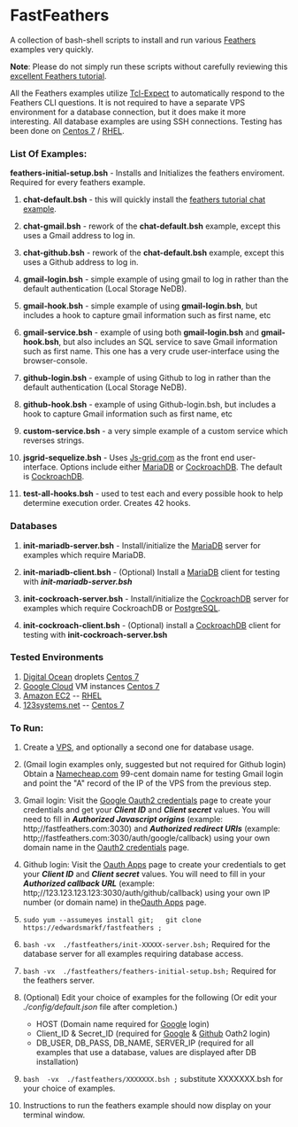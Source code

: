 # FastFeathers

A collection of bash-shell scripts to install and run various [Feathers](https://feathersjs.com/) examples very quickly.

**Note**:  Please do not simply run these scripts without carefully reviewing this [excellent Feathers tutorial](https://docs.feathersjs.com/guides/readme.html).


All the Feathers examples utilize [Tcl-Expect](https://www.tcl.tk/man/expect5.31/expect.1.html) to automatically respond to the Feathers CLI questions.  It is not required to have a separate VPS environment for a database connection, but it does make it more interesting.  All database examples are using SSH connections.  Testing has been done on  [Centos 7](https://www.centos.org/) / [RHEL](https://www.redhat.com/en/technologies/linux-platforms/enterprise-linux).


### List Of Examples:

**feathers-initial-setup.bsh** - Installs and Initializes the feathers enviroment.  Required for every feathers example.

1) **chat-default.bsh** - this will quickly install the [feathers tutorial chat example](https://docs.feathersjs.com/guides/chat/readme.html). 

2) **chat-gmail.bsh** - rework of the **chat-default.bsh** example, except this uses a Gmail address to log in.

3) **chat-github.bsh** - rework of the **chat-default.bsh** example, except this uses a Github address to log in.

4) **gmail-login.bsh** - simple example of using gmail to log in rather than the default authentication (Local Storage NeDB).

5) **gmail-hook.bsh** - simple example of using **gmail-login.bsh**, but includes a hook to capture gmail information such as first name, etc

6) **gmail-service.bsh** - example of using both **gmail-login.bsh** and **gmail-hook.bsh**, but also includes an SQL service to save Gmail information such as first name.  This one has a very crude user-interface using the browser-console.

7) **github-login.bsh** - example of using Github to log in rather than the default authentication (Local Storage NeDB).

8) **github-hook.bsh** - example of using Github-login.bsh, but includes a hook to capture Gmail information such as first name, etc

9) **custom-service.bsh** - a very simple example of a custom service which reverses strings.

10) **jsgrid-sequelize.bsh** - Uses [Js-grid.com](http://js-grid.com/) as the front end user-interface. Options include either [MariaDB](https://mariadb.com/) or [CockroachDB](https://cockroachlabs.com/).  The default is [CockroachDB](https://cockroachlabs.com/).

11) **test-all-hooks.bsh**   - used to test each and every possible hook to help determine execution order.  Creates 42 hooks.


### Databases

1) **init-mariadb-server.bsh** - Install/initialize the [MariaDB](https://mariadb.com/) server for examples which require MariaDB.

2) **init-mariadb-client.bsh** - (Optional) Install a [MariaDB](https://mariadb.com/) client for testing with **_init-mariadb-server.bsh_**

3) **init-cockroach-server.bsh** - Install/initialize the [CockroachDB](https://cockroachlabs.com/) server for examples which require CockroachDB or [PostgreSQL](https://www.postgresql.org).

4) **init-cockroach-client.bsh** - (Optional) install a [CockroachDB](https://cockroachlabs.com/) client for testing with **init-cockroach-server.bsh**


### Tested Environments

1)  [Digital Ocean](https://digitalocean.com) droplets [Centos 7](https://www.centos.org/)
2)  [Google Cloud](google.cloud.google.com) VM instances [Centos 7](https://www.centos.org/)
3)  [Amazon EC2](https://console.aws.amazon.com/ec2) -- [RHEL](https://www.redhat.com/en/technologies/linux-platforms/enterprise-linux)
4)  [123systems.net](https://123systems.net) -- [Centos 7](https://www.centos.org/)

### To Run:

1) Create a [VPS](https://en.wikipedia.org/wiki/Virtual_private_server), and optionally a second one for database usage.

2) (Gmail login examples only, suggested but not required for Github login) Obtain a [Namecheap.com](https://namecheap.com) 99-cent domain name for testing Gmail login and point the "A" record of the IP of the VPS from the previous step.

3) Gmail login:  Visit the [Google Oauth2 credentials](https://console.developers.google.com/apis/credentials/oauthclient/) page to create your credentials and get your _**Client ID**_ and _**Client secret**_ values. You will need to fill in _**Authorized Javascript origins**_ (example: http;//fastfeathers.com:3030) and _**Authorized redirect URIs**_ (example: http;//fastfeathers.com:3030/auth/google/callback) using your own domain name in the [Oauth2 credentials](https://console.developers.google.com/apis/credentials/oauthclient/) page.

4) Github login:  Visit the [Oauth Apps](https://github.com/settings/developers) page to create your credentials to get your _**Client ID**_ and _**Client secret**_ values.  You will need to fill in your _**Authorized callback URL**_ (example: http;//123.123.123.123:3030/auth/github/callback) using your own IP number (or domain name) in the[Oauth Apps](https://github.com/settings/developers) page.

5) ```sudo yum --assumeyes install git;   git clone https://edwardsmarkf/fastfeathers ;```

6)  ```bash -vx  ./fastfeathers/init-XXXXX-server.bsh;```  Required for the database server for all examples requiring database access.

7) ```bash -vx  ./fastfeathers/feathers-initial-setup.bsh;``` Required for the feathers server.

8) (Optional) Edit your choice of examples for the following (Or edit your _./config/default.json_ file after completion.)
      - HOST (Domain name required for [Google](https://console.developers.google.com/apis/credentials/oauthclient/) login)
      - Client_ID & Secret_ID  (required for [Google](https://console.developers.google.com/apis/credentials/oauthclient/) & [Github](https://github.com/settings/developers) Oath2 login)
      - DB_USER, DB_PASS, DB_NAME, SERVER_IP (required for all examples that use a database, values are displayed after DB installation)
      
9) ```bash  -vx  ./fastfeathers/XXXXXXX.bsh ;```   substitute XXXXXXX.bsh for your choice of examples.

10) Instructions to run the feathers example should now display on your terminal window.
